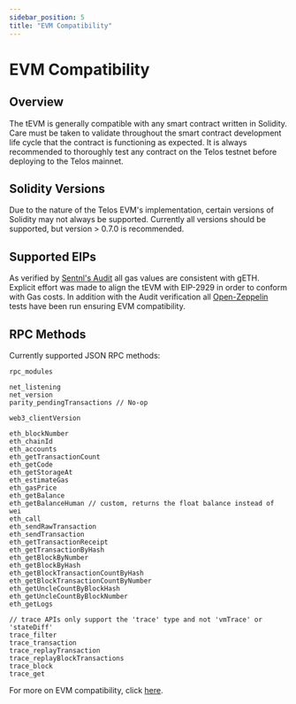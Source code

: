 ```yaml
---
sidebar_position: 5
title: "EVM Compatibility"
---
```


# EVM Compatibility

## Overview

The tEVM is generally compatible with any smart contract written in Solidity. Care must be taken to validate throughout the smart contract development life cycle that the contract is functioning as expected. It is always recommended to thoroughly test any contract on the Telos testnet before deploying to the Telos mainnet.

## Solidity Versions

Due to the nature of the Telos EVM's implementation, certain versions of Solidity may not always be supported. Currently all versions should be supported, but version > 0.7.0 is recommended.

## Supported EIPs

As verified by [Sentnl's Audit](https://s3.eu-central-1.wasabisys.com/audit-certificates/Smart%20Contract%20Audit%20Certificate%20-%20Telos%20EVM.pdf) all gas values are consistent with gETH. Explicit effort was made to align the tEVM with EIP-2929 in order to conform with Gas costs. In addition with the Audit verification all [Open-Zeppelin](https://github.com/OpenZeppelin/openzeppelin-contracts) tests have been run ensuring EVM compatibility.

## RPC Methods

Currently supported JSON RPC methods:

```
rpc_modules

net_listening
net_version
parity_pendingTransactions // No-op

web3_clientVersion

eth_blockNumber
eth_chainId
eth_accounts
eth_getTransactionCount
eth_getCode
eth_getStorageAt
eth_estimateGas
eth_gasPrice
eth_getBalance
eth_getBalanceHuman // custom, returns the float balance instead of wei
eth_call
eth_sendRawTransaction
eth_sendTransaction
eth_getTransactionReceipt
eth_getTransactionByHash
eth_getBlockByNumber
eth_getBlockByHash
eth_getBlockTransactionCountByHash
eth_getBlockTransactionCountByNumber
eth_getUncleCountByBlockHash
eth_getUncleCountByBlockNumber
eth_getLogs

// trace APIs only support the 'trace' type and not 'vmTrace' or 'stateDiff'
trace_filter
trace_transaction
trace_replayTransaction
trace_replayBlockTransactions
trace_block
trace_get
```

For more on EVM compatibility, click [here](https://help.telos.net/evm/how-to-verify-a-contract-on-telos-evm?from\_search=86541452).
